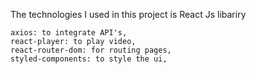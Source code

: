 The technologies I used in this project is 
    React Js libariry
    
    axios: to integrate API's, 
    react-player: to play video,
    react-router-dom: for routing pages, 
    styled-components: to style the ui,
    